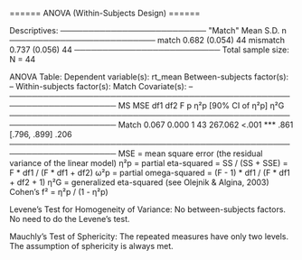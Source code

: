 
====== ANOVA (Within-Subjects Design) ======

Descriptives:
──────────────────────────
  "Match"  Mean    S.D.  n
──────────────────────────
 match    0.682 (0.054) 44
 mismatch 0.737 (0.056) 44
──────────────────────────
Total sample size: N = 44

ANOVA Table:
Dependent variable(s):      rt_mean
Between-subjects factor(s): –
Within-subjects factor(s):  Match
Covariate(s):               –
─────────────────────────────────────────────────────────────────────
          MS   MSE df1 df2       F     p     η²p [90% CI of η²p]  η²G
─────────────────────────────────────────────────────────────────────
Match  0.067 0.000   1  43 267.062 <.001 ***   .861 [.796, .899] .206
─────────────────────────────────────────────────────────────────────
MSE = mean square error (the residual variance of the linear model)
η²p = partial eta-squared = SS / (SS + SSE) = F * df1 / (F * df1 + df2)
ω²p = partial omega-squared = (F - 1) * df1 / (F * df1 + df2 + 1)
η²G = generalized eta-squared (see Olejnik & Algina, 2003)
Cohen’s f² = η²p / (1 - η²p)

Levene’s Test for Homogeneity of Variance:
No between-subjects factors. No need to do the Levene’s test.

Mauchly’s Test of Sphericity:
The repeated measures have only two levels. The assumption of sphericity is always met.

